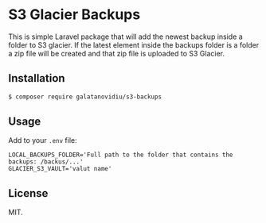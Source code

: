 # S3 Glacier Backups

This is simple Laravel package that will add the newest backup inside a folder to S3 glacier. If the latest element inside the backups folder is a folder a zip file will be created and that zip file is uploaded to S3 Glacier.

## Installation

``` bash
$ composer require galatanovidiu/s3-backups
```

## Usage

Add to your `.env` file:

```dotenv
LOCAL_BACKUPS_FOLDER='Full path to the folder that contains the backups: /backus/...'
GLACIER_S3_VAULT='valut name'
```


## License

MIT. 

